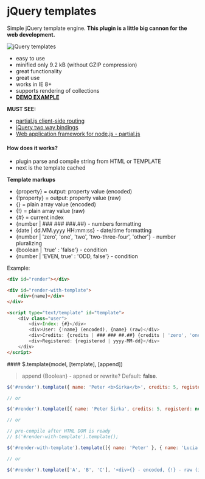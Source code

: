 # jQuery templates

Simple jQuery template engine. __This plugin is a little big cannon for the web development.__

![jQuery templates](http://source.858project.com/img/jquery-templates.png)

- easy to use
- minified only 9.2 kB (without GZIP compression)
- great functionality
- great use
- works in IE 8+
- supports rendering of collections
- [__DEMO EXAMPLE__](http://source.858project.com/jquery-templates-demo.html)

__MUST SEE:__

- [partial.js client-side routing](https://github.com/petersirka/partial.js-clientside)
- [jQuery two way bindings](https://github.com/petersirka/jquery.bindings)
- [Web application framework for node.js - partial.js](https://github.com/petersirka/partial.js)

#### How does it works?

- plugin parse and compile string from HTML or TEMPLATE
- next is the template cached

__Template markups__

- {property} = output: property value (encoded)
- {!property} = output: property value (raw)
- {} = plain array value (encoded)
- {!} = plain array value (raw)
- {#} = current index
- {number | ### ### ###.##} - numbers formatting
- {date | dd.MM.yyyy HH:mm:ss} - date/time formatting
- {number | 'zero', 'one', 'two', 'two-three-four', 'other'} - number pluralizing
- {boolean | 'true' : 'false'} - condition
- {number | 'EVEN, true' : 'ODD, false'} - condition

Example:

```html
<div id="render"></div>

<div id="render-with-template">
	<div>{name}</div>
</div>

<script type="text/template" id="template">
	<div class="user">
		<div>Index: {#}</div>
		<div>User: {!name} (encoded), {name} (raw)</div>
		<div>Credits: {credits | ### ### ##.##} {credits | 'zero', 'one', 'two-three-four', 'other'}</div>
		<div>Registered: {registered | yyyy-MM-dd}</div>
	</div>
</script>
```

#### $.template(model, [template], [append])

> append {Boolean} - appned or rewrite? Default: __false__.

```js
$('#render').template({ name: 'Peter <b>Širka</b>', credits: 5, registerd: new Date() }, '#template');

// or

$('#render').template([{ name: 'Peter Širka', credits: 5, registerd: new Date() }, { name: 'Lucia Širková', credits: 1230.34, registerd: new Date() }], '#template');

// or

// pre-compile after HTML DOM is ready
// $('#render-with-template').template();

$('#render-with-template').template([{ name: 'Peter' }, { name: 'Lucia' }, { name: 'Ivo' }, { name: 'Sonia' }]);

// or

$('#render').template(['A', 'B', 'C'], '<div>{} - encoded, {!} - raw (index: {#})</div>');
```